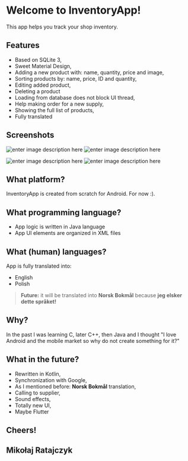 # Welcome to InventoryApp!

This app helps you track your shop inventory.

## Features


 - Based on SQLite 3,
 - Sweet Material Design,
 - Adding a new product with: name, quantity, price and image,
 - Sorting products by: name, price, ID and quantity,
 - Editing added product,
 - Deleting a product
 - Loading from database does not block UI thread,
 - Help making order for a new supply,
 - Showing the full list of products,
 - Fully translated
 
 
## Screenshots

![enter image description here](https://i.imgur.com/3JGhUnyl.jpg) ![enter image description here](https://i.imgur.com/P7xFHz4l.jpg)

![enter image description here](https://i.imgur.com/rVhPiXZl.jpg) ![enter image description here](https://i.imgur.com/Wfn2dUTl.jpg)


## What platform?

InventoryApp is created from scratch for Android.
For now :).

## What programming language?

 - App logic is written in Java language
 - App UI elements are organized in XML files

## What (human) languages?

App is fully translated into:

 - English
 - Polish
 > **Future:** it will be translated into **Norsk Bokmål** because **jeg elsker dette språket!**

## Why?

In the past I was learning C, later C++, then Java and I thought "I love Android and the mobile market so why do not create something for it?"


## What in the future?

 - Rewritten in Kotlin,
 - Synchronization with Google,
 - As I mentioned before: **Norsk Bokmål** translation,
 - Calling to supplier,
 - Sound effects,
 - Totally new UI,
 - Maybe Flutter


## Cheers!

## Mikołaj Ratajczyk



